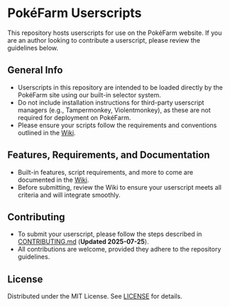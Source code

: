 # PokéFarm Userscripts

This repository hosts userscripts for use on the PokéFarm website. If you are an author looking to contribute a userscript, please review the guidelines below.

## General Info

- Userscripts in this repository are intended to be loaded directly by the PokéFarm site using our built-in selector system.
- Do not include installation instructions for third-party userscript managers (e.g., Tampermonkey, Violentmonkey), as these are not required for deployment on PokéFarm.
- Please ensure your scripts follow the requirements and conventions outlined in the [Wiki](../../wiki).

## Features, Requirements, and Documentation

- Built-in features, script requirements, and more to come are documented in the [Wiki](../../wiki).
- Before submitting, review the Wiki to ensure your userscript meets all criteria and will integrate smoothly.

## Contributing

- To submit your userscript, please follow the steps described in [CONTRIBUTING.md](CONTRIBUTING.md) (**Updated 2025-07-25**).
- All contributions are welcome, provided they adhere to the repository guidelines.

## License

Distributed under the MIT License. See [LICENSE](LICENSE) for details.
